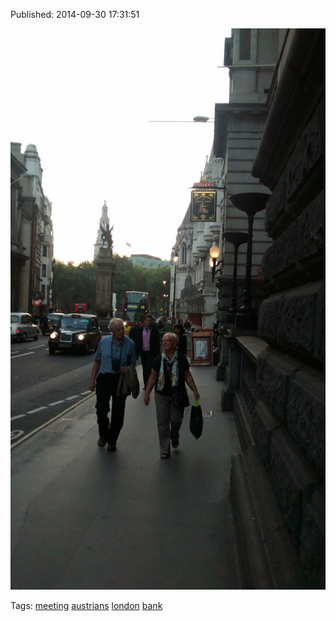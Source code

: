 


Published: 2014-09-30 17:31:51

![](98817635237-0.jpg)

Tags: [meeting](tag-meeting.md) [austrians](tag-austrians.md) [london](tag-london.md) [bank](tag-bank.md)
